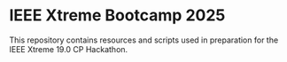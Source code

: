 # IEEE Xtreme Bootcamp 2025
This repository contains resources and scripts used in preparation for the IEEE Xtreme 19.0 CP Hackathon.
